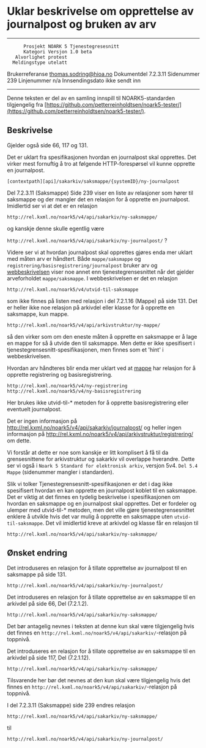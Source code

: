 Uklar beskrivelse om opprettelse av journalpost og bruken av arv
================================================================

------------------ ---------------------------------
          Prosjekt NOARK 5 Tjenestegresesnitt
          Kategori Versjon 1.0 beta
       Alvorlighet protest
      Meldingstype utelatt
   Brukerreferanse thomas.sodring@hioa.no
       Dokumentdel 7.2.3.11
        Sidenummer 239
       Linjenummer n/a
   Innsendingsdato ikke sendt inn
------------------ ---------------------------------

Denne teksten er del av en samling innspill til NOARK5-standarden
tilgjengelig fra [https://github.com/petterreinholdtsen/noark5-tester/](https://github.com/petterreinholdtsen/noark5-tester/).

Beskrivelse
-----------

Gjelder også side 66, 117 og 131.

Det er uklart fra spesifikasjonen hvordan en journalpost skal
opprettes.  Det virker mest fornuftig å tro at følgende
HTTP-forespørsel vil kunne opprette en journalpost.

`[contextpath][api]/sakarkiv/saksmappe/{systemID}/ny-journalpost`

Del 7.2.3.11 (Saksmappe) Side 239 viser en liste av relasjoner som
hører til saksmappe og der mangler det en relasjon for å opprette en
journalpost. Imidlertid ser vi at det er en relasjon

`http://rel.kxml.no/noark5/v4/api/sakarkiv/ny-saksmappe/`

og kanskje denne skulle egentlig være

`http://rel.kxml.no/noark5/v4/api/sakarkiv/ny-journalpost/` ?

Videre ser vi at hvordan journalpost skal opprettes gjøres enda mer
uklart med måten arv er håndtert.  Både `mappe/saksmappe` og
`registrering/basisregistrering/journalpost` bruker arv og
[webbeskrivelsen](http://rel.kxml.no/noark5/v4/api/arkivstruktur/mappe/)
viser noe annet enn tjenestegrensesnittet når det gjelder
arveforholdet `mappe/saksmappe`.  I webbeskrivelsen er det en relasjon

`http://rel.kxml.no/noark5/v4/utvid-til-saksmappe`

som ikke finnes på listen med relasjon i del 7.2.1.16 (Mappe) på side
131.  Det er heller ikke noe relasjon på arkivdel eller klasse for å
opprette en saksmappe, kun mappe.

`http://rel.kxml.no/noark5/v4/api/arkivstruktur/ny-mappe/`

så den virker som om den eneste måten å opprette en saksmappe er å
lage en mappe for så å utvide den til saksmappe.  Men dette er ikke
spesifisert i tjenestegrensesnitt-spesifikasjonen, men finnes som et
'hint' i webbeskrivelsen.

Hvordan arv håndteres blir enda mer uklart ved at
[mappe](http://rel.kxml.no/noark5/v4/api/arkivstruktur/mappe/) har
relasjon for å opprette registrering og basisregistrering.

`http://rel.kxml.no/noark5/v4/ny-registrering`
`http://rel.kxml.no/noark5/v4/ny-basisregistrering`

Her brukes ikke utvid-til-* metoden for å opprette basisregistrering
eller eventuelt journalpost.

Det er ingen informasjon på
http://rel.kxml.no/noark5/v4/api/sakarkiv/journalpost/ og heller ingen
informasjon på
http://rel.kxml.no/noark5/v4/api/arkivstruktur/registrering/ om dette.

Vi forstår at dette er noe som kanskje er litt komplisert å få til da
grensesnittene for arkivstruktur og sakarkiv vil overlappe hverandre.
Dette ser vi også i `Noark 5 Standard for elektronisk arkiv`, versjon
5v4. `Del 5.4 Mappe` (sidenummer mangler i standarden).

Slik vi tolker Tjenestegrensesnitt-spesifikasjonen er det i dag
ikke spesifisert hvordan en kan opprette en journalpost koblet til en
saksmappe.  Det er viktig at det finnes en tydelig beskrivelse i
spesifikasjonen om hvordan en saksmappe og en journalpost skal
opprettes.  Det er fordeler og ulemper med utvid-til-* metoden, men
det ville gjøre tjenestegrensesnittet enklere å utvikle hvis det var
mulig å opprette en saksmappe uten `utvid-til-saksmappe`. Det vil
imidlertid kreve at arkivdel og klasse får en relasjon til

`http://rel.kxml.no/noark5/v4/api/sakarkiv/ny-saksmappe/`

Ønsket endring
--------------

Det introduseres en relasjon for å tillate opprettelse av journalpost
til en saksmappe på side 131.

`http://rel.kxml.no/noark5/v4/api/sakarkiv/ny-journalpost/`

Det introduseres en relasjon for å tillate opprettelse av en saksmappe
til en arkivdel på side 66, Del (7.2.1.2).

`http://rel.kxml.no/noark5/v4/api/sakarkiv/ny-saksmappe/`

Det bør antagelig nevnes i teksten at denne kun skal være tilgjengelig
hvis det finnes en
`http://rel.kxml.no/noark5/v4/api/sakarkiv/`-relasjon på toppnivå.

Det introduseres en relasjon for å tillate opprettelse av en saksmappe
til en arkivdel på side 117, Del (7.2.1.12).

`http://rel.kxml.no/noark5/v4/api/sakarkiv/ny-saksmappe/`

Tilsvarende her bør det nevnes at den kun skal være tilgjengelig hvis
det finnes en `http://rel.kxml.no/noark5/v4/api/sakarkiv/`-relasjon på
toppnivå.

I del 7.2.3.11 (Saksmappe) side 239 endres relasjon

`http://rel.kxml.no/noark5/v4/api/sakarkiv/ny-saksmappe/`

til

`http://rel.kxml.no/noark5/v4/api/sakarkiv/ny-journalpost/`

